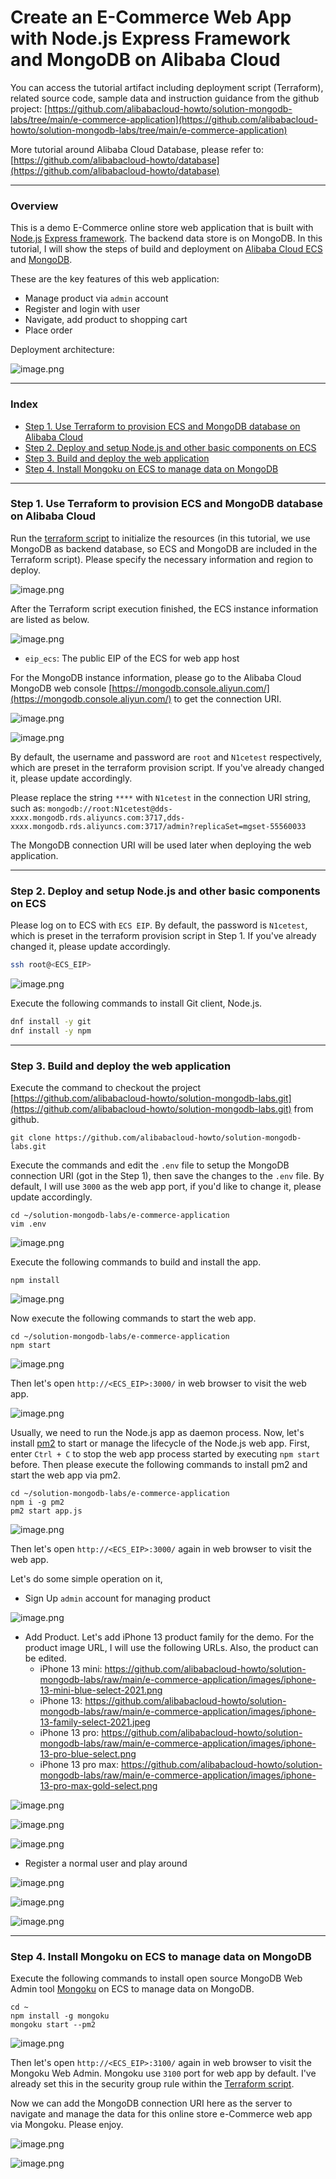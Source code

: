 # Create an E-Commerce Web App with Node.js Express Framework and MongoDB on Alibaba Cloud

You can access the tutorial artifact including deployment script (Terraform), related source code, sample data and instruction guidance from the github project:
[https://github.com/alibabacloud-howto/solution-mongodb-labs/tree/main/e-commerce-application](https://github.com/alibabacloud-howto/solution-mongodb-labs/tree/main/e-commerce-application)

More tutorial around Alibaba Cloud Database, please refer to:
[https://github.com/alibabacloud-howto/database](https://github.com/alibabacloud-howto/database)

---
### Overview

This is a demo E-Commerce online store web application that is built with [Node.js](https://nodejs.org/) [Express framework](https://expressjs.com/). The backend data store is on MongoDB. In this tutorial, I will show the steps of build and deployment on [Alibaba Cloud ECS](https://www.alibabacloud.com/product/ecs) and [MongoDB](https://www.alibabacloud.com/product/apsaradb-for-mongodb).

These are the key features of this web application:
- Manage product via ``admin`` account
- Register and login with user
- Navigate, add product to shopping cart
- Place order

Deployment architecture:

![image.png](https://github.com/alibabacloud-howto/solution-mongodb-labs/raw/main/e-commerce-application/images/archi.png)

---
### Index

- [Step 1. Use Terraform to provision ECS and MongoDB database on Alibaba Cloud](https://github.com/alibabacloud-howto/solution-mongodb-labs/tree/main/e-commerce-application#step-1-use-terraform-to-provision-ecs-and-mongodb-database-on-alibaba-cloud)
- [Step 2. Deploy and setup Node.js and other basic components on ECS](https://github.com/alibabacloud-howto/solution-mongodb-labs/tree/main/e-commerce-application#step-2-deploy-and-setup-nodejs-and-other-basic-components-on-ecs)
- [Step 3. Build and deploy the web application](https://github.com/alibabacloud-howto/solution-mongodb-labs/tree/main/e-commerce-application#step-3-build-and-deploy-the-web-application)
- [Step 4. Install Mongoku on ECS to manage data on MongoDB](https://github.com/alibabacloud-howto/solution-mongodb-labs/tree/main/e-commerce-application#step-4-install-mongoku-on-ecs-to-manage-data-on-mongodb)

---
### Step 1. Use Terraform to provision ECS and MongoDB database on Alibaba Cloud

Run the [terraform script](https://github.com/alibabacloud-howto/solution-mongodb-labs/blob/main/e-commerce-application/deployment/terraform/main.tf) to initialize the resources (in this tutorial, we use MongoDB as backend database, so ECS and MongoDB are included in the Terraform script). Please specify the necessary information and region to deploy.

![image.png](https://github.com/alibabacloud-howto/opensource_with_apsaradb/raw/main/apache-airflow/images/tf-parms.png)

After the Terraform script execution finished, the ECS instance information are listed as below.

![image.png](https://github.com/alibabacloud-howto/solution-mongodb-labs/raw/main/interactive-roadmap/images/tf-done.png)

- ``eip_ecs``: The public EIP of the ECS for web app host

For the MongoDB instance information, please go to the Alibaba Cloud MongoDB web console [https://mongodb.console.aliyun.com/](https://mongodb.console.aliyun.com/) to get the connection URI.

![image.png](https://github.com/alibabacloud-howto/solution-mongodb-labs/raw/main/interactive-roadmap/images/mongodb-1.png)

![image.png](https://github.com/alibabacloud-howto/solution-mongodb-labs/raw/main/interactive-roadmap/images/mongodb-2.png)

By default, the username and password are ``root`` and ``N1cetest`` respectively, which are preset in the terraform provision script. If you've already changed it, please update accordingly.

Please replace the string ``****`` with ``N1cetest`` in the connection URI string, such as:
``mongodb://root:N1cetest@dds-xxxx.mongodb.rds.aliyuncs.com:3717,dds-xxxx.mongodb.rds.aliyuncs.com:3717/admin?replicaSet=mgset-55560033``

The MongoDB connection URI will be used later when deploying the web application.

---
### Step 2. Deploy and setup Node.js and other basic components on ECS

Please log on to ECS with ``ECS EIP``. By default, the password is ``N1cetest``, which is preset in the terraform provision script in Step 1. If you've already changed it, please update accordingly.

```bash
ssh root@<ECS_EIP>
```

![image.png](https://github.com/alibabacloud-howto/opensource_with_apsaradb/raw/main/apache-ofbiz/images/ecs-logon.png)

Execute the following commands to install Git client, Node.js.

```bash
dnf install -y git
dnf install -y npm
```

---
### Step 3. Build and deploy the web application

Execute the command to checkout the project [https://github.com/alibabacloud-howto/solution-mongodb-labs.git](https://github.com/alibabacloud-howto/solution-mongodb-labs.git) from github.

```
git clone https://github.com/alibabacloud-howto/solution-mongodb-labs.git
```

Execute the commands and edit the ``.env`` file to setup the MongoDB connection URI (got in the Step 1), then save the changes to the ``.env`` file. By default, I will use ``3000`` as the web app port, if you'd like to change it, please update accordingly.

```
cd ~/solution-mongodb-labs/e-commerce-application
vim .env
```

![image.png](https://github.com/alibabacloud-howto/solution-mongodb-labs/raw/main/e-commerce-application/images/env.png)

Execute the following commands to build and install the app.

```
npm install
```

![image.png](https://github.com/alibabacloud-howto/solution-mongodb-labs/raw/main/e-commerce-application/images/npm-client-build.png)

Now execute the following commands to start the web app.

```
cd ~/solution-mongodb-labs/e-commerce-application
npm start
```

![image.png](https://github.com/alibabacloud-howto/solution-mongodb-labs/raw/main/e-commerce-application/images/npm-start.png)

Then let's open ``http://<ECS_EIP>:3000/`` in web browser to visit the web app.

![image.png](https://github.com/alibabacloud-howto/solution-mongodb-labs/raw/main/e-commerce-application/images/web-app.png)

Usually, we need to run the Node.js app as daemon process. Now, let's install [pm2](https://pm2.io/) to start or manage the lifecycle of the Node.js web app.
First, enter ``Ctrl + C`` to stop the web app process started by executing ``npm start`` before. Then please execute the following commands to install pm2 and start the web app via pm2.

```
cd ~/solution-mongodb-labs/e-commerce-application
npm i -g pm2
pm2 start app.js
```

![image.png](https://github.com/alibabacloud-howto/solution-mongodb-labs/raw/main/e-commerce-application/images/pm2-start.png)

Then let's open ``http://<ECS_EIP>:3000/`` again in web browser to visit the web app.

Let's do some simple operation on it,
- Sign Up ``admin`` account for managing product

![image.png](https://github.com/alibabacloud-howto/solution-mongodb-labs/raw/main/e-commerce-application/images/admin.png)

- Add Product. Let's add iPhone 13 product family for the demo. For the product image URL, I will use the following URLs. Also, the product can be edited.
  - iPhone 13 mini: https://github.com/alibabacloud-howto/solution-mongodb-labs/raw/main/e-commerce-application/images/iphone-13-mini-blue-select-2021.png
  - iPhone 13: https://github.com/alibabacloud-howto/solution-mongodb-labs/raw/main/e-commerce-application/images/iphone-13-family-select-2021.jpeg
  - iPhone 13 pro: https://github.com/alibabacloud-howto/solution-mongodb-labs/raw/main/e-commerce-application/images/iphone-13-pro-blue-select.png
  - iPhone 13 pro max: https://github.com/alibabacloud-howto/solution-mongodb-labs/raw/main/e-commerce-application/images/iphone-13-pro-max-gold-select.png

![image.png](https://github.com/alibabacloud-howto/solution-mongodb-labs/raw/main/e-commerce-application/images/add-product-1.png)

![image.png](https://github.com/alibabacloud-howto/solution-mongodb-labs/raw/main/e-commerce-application/images/add-product-2.png)

![image.png](https://github.com/alibabacloud-howto/solution-mongodb-labs/raw/main/e-commerce-application/images/edit-product.png)

- Register a normal user and play around

![image.png](https://github.com/alibabacloud-howto/solution-mongodb-labs/raw/main/e-commerce-application/images/cart-1.png)

![image.png](https://github.com/alibabacloud-howto/solution-mongodb-labs/raw/main/e-commerce-application/images/shipping.png)

![image.png](https://github.com/alibabacloud-howto/solution-mongodb-labs/raw/main/e-commerce-application/images/shipping-details.png)

---
### Step 4. Install Mongoku on ECS to manage data on MongoDB

Execute the following commands to install open source MongoDB Web Admin tool [Mongoku](https://github.com/huggingface/Mongoku) on ECS to manage data on MongoDB.

```
cd ~
npm install -g mongoku
mongoku start --pm2
```

![image.png](https://github.com/alibabacloud-howto/solution-mongodb-labs/raw/main/e-commerce-application/images/start-mongoku.png)

Then let's open ``http://<ECS_EIP>:3100/`` again in web browser to visit the Mongoku Web Admin. Mongoku use ``3100`` port for web app by default. I've already set this in the security group rule within the [Terraform script](https://github.com/alibabacloud-howto/solution-mongodb-labs/blob/main/e-commerce-application/deployment/terraform/main.tf).

Now we can add the MongoDB connection URI here as the server to navigate and manage the data for this online store e-Commerce web app via Mongoku. Please enjoy.

![image.png](https://github.com/alibabacloud-howto/solution-mongodb-labs/raw/main/interactive-roadmap/images/mongoku-1.png)

![image.png](https://github.com/alibabacloud-howto/solution-mongodb-labs/raw/main/e-commerce-application/images/mongoku-2.png)